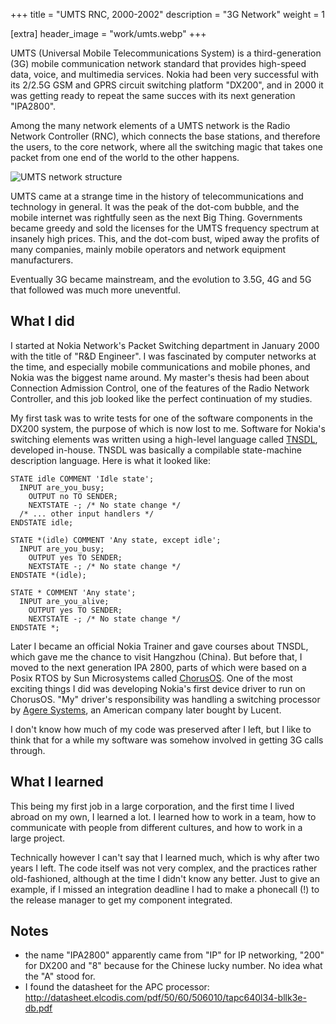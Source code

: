 +++
title = "UMTS RNC, 2000-2002"
description = "3G Network"
weight = 1

[extra]
header_image = "work/umts.webp"
+++

UMTS (Universal Mobile Telecommunications System) is a third-generation (3G) mobile communication network standard that provides high-speed data, voice, and multimedia services. Nokia had been very successful with its 2/2.5G GSM and GPRS circuit switching platform "DX200", and in 2000 it was getting ready to repeat the same succes with its next generation "IPA2800". 

Among the many network elements of a UMTS network is the Radio Network Controller (RNC), which connects the base stations, and therefore the users, to the core network, where all the switching magic that takes one packet from one end of the world to the other happens.

![UMTS network structure](/work/UMTS-Network-Structure.png)

UMTS came at a strange time in the history of telecommunications and technology in general. It was the peak of the dot-com bubble, and the mobile internet was rightfully seen as the next Big Thing. Governments became greedy and sold the licenses for the UMTS frequency spectrum at insanely high prices. This, and the dot-com bust, wiped away the profits of many companies, mainly mobile operators and network equipment manufacturers.

Eventually 3G became mainstream, and the evolution to 3.5G, 4G and 5G that followed was much more uneventful. 

## What I did

I started at Nokia Network's Packet Switching department in January 2000 with the title of "R&D Engineer". I was fascinated by computer networks at the time, and especially mobile communications and mobile phones, and Nokia was the biggest name around. My master's thesis had been about Connection Admission Control, one of the features of the Radio Network Controller, and this job looked like the perfect continuation of my studies.

My first task was to write tests for one of the software components in the DX200 system, the purpose of which is now lost to me. Software for Nokia's switching elements was written using a high-level language called [TNSDL](https://en.wikipedia.org/wiki/TNSDL), developed in-house. TNSDL was basically a compilable state-machine description language. Here is what it looked like:

```
STATE idle COMMENT 'Idle state';
  INPUT are_you_busy;
    OUTPUT no TO SENDER;
    NEXTSTATE -; /* No state change */
  /* ... other input handlers */
ENDSTATE idle;

STATE *(idle) COMMENT 'Any state, except idle';
  INPUT are_you_busy;
    OUTPUT yes TO SENDER;
    NEXTSTATE -; /* No state change */
ENDSTATE *(idle);

STATE * COMMENT 'Any state';
  INPUT are_you_alive;
    OUTPUT yes TO SENDER;
    NEXTSTATE -; /* No state change */
ENDSTATE *;
```

Later I became an official Nokia Trainer and gave courses about TNSDL, which gave me the chance to visit Hangzhou (China). But before that, I moved to the next generation IPA 2800, parts of which were based on a Posix RTOS by Sun Microsystems called [ChorusOS](https://en.wikipedia.org/wiki/ChorusOS). One of the most exciting things I did was developing Nokia's first device driver to run on ChorusOS. "My" driver's responsibility was handling a switching processor by [Agere Systems](https://en.wikipedia.org/wiki/Agere_Systems), an American company later bought by Lucent. 

I don't know how much of my code was preserved after I left, but I like to think that for a while my software was somehow involved in getting 3G calls through.

## What I learned

This being my first job in a large corporation, and the first time I lived abroad on my own, I learned a lot. I learned how to work in a team, how to communicate with people from different cultures, and how to work in a large project.

Technically however I can't say that I learned much, which is why after two years I left. The code itself was not very complex, and the practices rather old-fashioned, although at the time I didn't know any better. Just to give an example, if I missed an integration deadline I had to make a phonecall (!) to the release manager to get my component integrated.  

## Notes

* the name "IPA2800" apparently came from "IP" for IP networking, "200" for DX200 and "8" because for the Chinese lucky number. No idea what the "A" stood for.
* I found the datasheet for the APC processor: http://datasheet.elcodis.com/pdf/50/60/506010/tapc640l34-bllk3e-db.pdf


